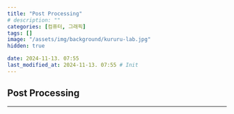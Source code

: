 ```yaml
---
title: "Post Processing"
# description: ""
categories: [컴퓨터, 그래픽]
tags: []
image: "/assets/img/background/kururu-lab.jpg"
hidden: true

date: 2024-11-13. 07:55
last_modified_at: 2024-11-13. 07:55 # Init
---
```


## Post Processing

---
